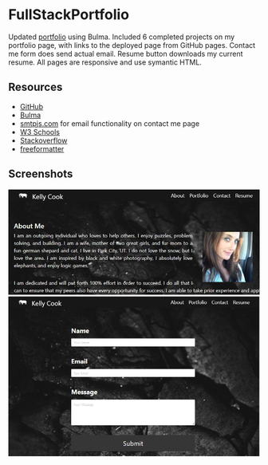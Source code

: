 # FullStackPortfolio
Updated [portfolio](https://krcook1980.github.io/FullStackPortfolio/) using Bulma. Included 6 completed projects on my portfolio page, with links to the deployed page from GitHub pages. Contact me form does send actual email. Resume button downloads my current resume. All pages are responsive and use symantic HTML. 

## Resources
- [GitHub](https://github.com/)
- [Bulma](https://bulma.io/)
- [smtpjs.com](https://smtpjs.com) for email functionality on contact me page
- [W3 Schools](https://www.w3schools.com/)
- [Stackoverflow](https://stackoverflow.com/)
- [freeformatter](https://www.freeformatter.com/html-validator.html)

## Screenshots

<img src="https://github.com/krcook1980/FullStackPortfolio/blob/main/assets/rm1.JPG">

<img src="https://github.com/krcook1980/FullStackPortfolio/blob/main/assets/rm3.JPG">

